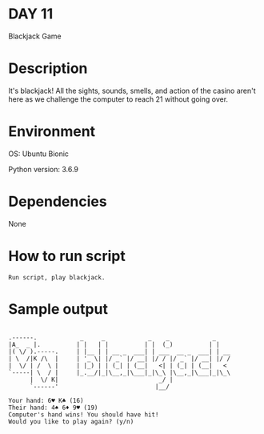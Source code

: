 # DAY 11

Blackjack Game

# Description

It's blackjack! All the sights, sounds, smells, and action of the casino aren't here as we challenge the computer to reach 21 without going over.

# Environment
OS: Ubuntu Bionic

Python version: 3.6.9

# Dependencies

None

# How to run script
```
Run script, play blackjack.
```

# Sample output
```

.------.            _     _            _    _            _
|A_  _ |.          | |   | |          | |  (_)          | |
|( \/ ).-----.     | |__ | | __ _  ___| | ___  __ _  ___| | __
| \  /|K /\  |     | '_ \| |/ _` |/ __| |/ / |/ _` |/ __| |/ /
|  \/ | /  \ |     | |_) | | (_| | (__|   <| | (_| | (__|   <
`-----| \  / |     |_.__/|_|\__,_|\___|_|\_\ |\__,_|\___|_|\_\
      |  \/ K|                            _/ |
      `------'                           |__/

Your hand: 6♥ K♣ (16)
Their hand: 4♠ 6♦ 9♥ (19)
Computer's hand wins! You should have hit!
Would you like to play again? (y/n)
```
